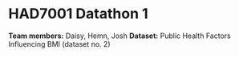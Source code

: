 # HAD7001 Datathon 1
**Team members:** Daisy, Hemn, Josh
**Dataset:** Public Health Factors Influencing BMI (dataset no. 2)

